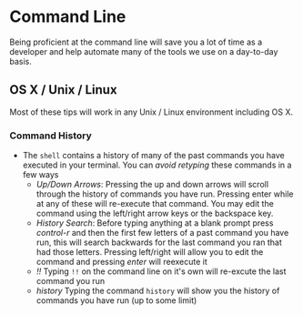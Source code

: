 # Command Line

Being proficient at the command line will save you a lot of time as a developer and help automate many of the tools we use on a day-to-day basis.

## OS X / Unix / Linux

Most of these tips will work in any Unix / Linux environment including OS X.

### Command History

- The `shell` contains a history of many of the past commands you have executed in your terminal. You can _avoid retyping_ these commands in a few ways
  - _Up/Down Arrows_: Pressing the up and down arrows will scroll through the history of commands you have run. Pressing enter while at any of these will re-execute that command. You may edit the command using the left/right arrow keys or the backspace key.
  - _History Search_: Before typing anything at a blank prompt press _control-r_ and then the first few letters of a past command you have run, this will search backwards for the last command you ran that had those letters. Pressing left/right will allow you to edit the command and pressing _enter_ will reexecute it
  - _!!_ Typing `!!` on the command line on it's own will re-excute the last command you run
  - _history_ Typing the command `history` will show you the history of commands you have run (up to some limit)
